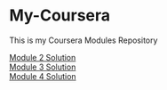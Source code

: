 # My-Coursera
This is my Coursera Modules Repository 
<br/>

<a href="https://sirajshaon.github.io/My-Coursera/Coursera%20Modules/Coursera%20Module%202%20solution/"> Module 2 Solution </a>
<br/>
<a href="https://sirajshaon.github.io/My-Coursera/Coursera%20Modules/Coursera%20Module%203%20solution/index.html"> Module 3 Solution </a>
<br/>
<a href="https://sirajshaon.github.io/My-Coursera/Coursera%20Modules/Coursera%20Module%204%20solution/harder/index.html"> Module 4 Solution </a>
